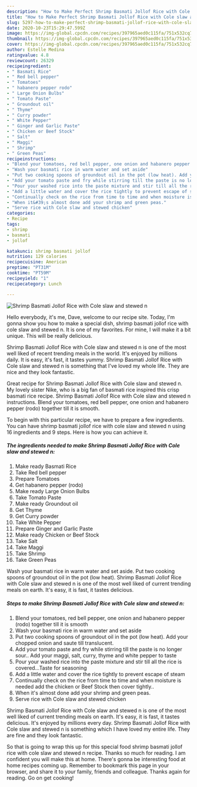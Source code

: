 ```yaml
---
description: "How to Make Perfect Shrimp Basmati Jollof Rice with Cole slaw and stewed n"
title: "How to Make Perfect Shrimp Basmati Jollof Rice with Cole slaw and stewed n"
slug: 5297-how-to-make-perfect-shrimp-basmati-jollof-rice-with-cole-slaw-and-stewed-n
date: 2020-10-23T15:29:47.599Z
image: https://img-global.cpcdn.com/recipes/397965aed0c115fa/751x532cq70/shrimp-basmati-jollof-rice-with-cole-slaw-and-stewed-n-recipe-main-photo.jpg
thumbnail: https://img-global.cpcdn.com/recipes/397965aed0c115fa/751x532cq70/shrimp-basmati-jollof-rice-with-cole-slaw-and-stewed-n-recipe-main-photo.jpg
cover: https://img-global.cpcdn.com/recipes/397965aed0c115fa/751x532cq70/shrimp-basmati-jollof-rice-with-cole-slaw-and-stewed-n-recipe-main-photo.jpg
author: Estelle Medina
ratingvalue: 4.8
reviewcount: 26329
recipeingredient:
- " Basmati Rice"
- " Red bell pepper"
- " Tomatoes"
- " habanero pepper rodo"
- " Large Onion Bulbs"
- " Tomato Paste"
- " Groundout oil"
- " Thyme"
- " Curry powder"
- " White Pepper"
- " Ginger and Garlic Paste"
- " Chicken or Beef Stock"
- " Salt"
- " Maggi"
- " Shrimp"
- " Green Peas"
recipeinstructions:
- "Blend your tomatoes, red bell pepper, one onion and habanero pepper (rodo) together till it is smooth"
- "Wash your basmati rice in warm water and set aside"
- "Put two cooking spoons of groundout oil in the pot (low heat). Add your chopped onion and saute till translucent."
- "Add your tomato paste and fry while stirring till the paste is no longer sour.. Add your maggi, salt, curry, thyme and white pepper to taste"
- "Pour your washed rice into the paste mixture and stir till all the rice is covered...Taste for seasoning"
- "Add a little water and cover the rice tightly to prevent escape of steam"
- "Continually check on the rice from time to time and when moisture is needed add the chicken or Beef Stock then cover tightly.."
- "When it&#39;s almost done add your shrimp and green peas."
- "Serve rice with Cole slaw and stewed chicken"
categories:
- Recipe
tags:
- shrimp
- basmati
- jollof

katakunci: shrimp basmati jollof 
nutrition: 129 calories
recipecuisine: American
preptime: "PT31M"
cooktime: "PT59M"
recipeyield: "1"
recipecategory: Lunch

---
```



![Shrimp Basmati Jollof Rice with Cole slaw and stewed n](https://img-global.cpcdn.com/recipes/397965aed0c115fa/751x532cq70/shrimp-basmati-jollof-rice-with-cole-slaw-and-stewed-n-recipe-main-photo.jpg)

Hello everybody, it's me, Dave, welcome to our recipe site. Today, I'm gonna show you how to make a special dish, shrimp basmati jollof rice with cole slaw and stewed n. It is one of my favorites. For mine, I will make it a bit unique. This will be really delicious.

Shrimp Basmati Jollof Rice with Cole slaw and stewed n is one of the most well liked of recent trending meals in the world. It's enjoyed by millions daily. It is easy, it's fast, it tastes yummy. Shrimp Basmati Jollof Rice with Cole slaw and stewed n is something that I've loved my whole life. They are nice and they look fantastic.

Great recipe for Shrimp Basmati Jollof Rice with Cole slaw and stewed n. My lovely sister Nike, who is a big fan of basmati rice inspired this crisp basmati rice recipe. Shrimp Basmati Jollof Rice with Cole slaw and stewed n instructions. Blend your tomatoes, red bell pepper, one onion and habanero pepper (rodo) together till it is smooth.


To begin with this particular recipe, we have to prepare a few ingredients. You can have shrimp basmati jollof rice with cole slaw and stewed n using 16 ingredients and 9 steps. Here is how you can achieve it.

<!--inarticleads1-->

##### The ingredients needed to make Shrimp Basmati Jollof Rice with Cole slaw and stewed n:

1. Make ready  Basmati Rice
1. Take  Red bell pepper
1. Prepare  Tomatoes
1. Get  habanero pepper (rodo)
1. Make ready  Large Onion Bulbs
1. Take  Tomato Paste
1. Make ready  Groundout oil
1. Get  Thyme
1. Get  Curry powder
1. Take  White Pepper
1. Prepare  Ginger and Garlic Paste
1. Make ready  Chicken or Beef Stock
1. Take  Salt
1. Take  Maggi
1. Take  Shrimp
1. Take  Green Peas


Wash your basmati rice in warm water and set aside. Put two cooking spoons of groundout oil in the pot (low heat). Shrimp Basmati Jollof Rice with Cole slaw and stewed n is one of the most well liked of current trending meals on earth. It&#39;s easy, it is fast, it tastes delicious. 

<!--inarticleads2-->

##### Steps to make Shrimp Basmati Jollof Rice with Cole slaw and stewed n:

1. Blend your tomatoes, red bell pepper, one onion and habanero pepper (rodo) together till it is smooth
1. Wash your basmati rice in warm water and set aside
1. Put two cooking spoons of groundout oil in the pot (low heat). Add your chopped onion and saute till translucent.
1. Add your tomato paste and fry while stirring till the paste is no longer sour.. Add your maggi, salt, curry, thyme and white pepper to taste
1. Pour your washed rice into the paste mixture and stir till all the rice is covered...Taste for seasoning
1. Add a little water and cover the rice tightly to prevent escape of steam
1. Continually check on the rice from time to time and when moisture is needed add the chicken or Beef Stock then cover tightly..
1. When it&#39;s almost done add your shrimp and green peas.
1. Serve rice with Cole slaw and stewed chicken


Shrimp Basmati Jollof Rice with Cole slaw and stewed n is one of the most well liked of current trending meals on earth. It&#39;s easy, it is fast, it tastes delicious. It&#39;s enjoyed by millions every day. Shrimp Basmati Jollof Rice with Cole slaw and stewed n is something which I have loved my entire life. They are fine and they look fantastic. 

So that is going to wrap this up for this special food shrimp basmati jollof rice with cole slaw and stewed n recipe. Thanks so much for reading. I am confident you will make this at home. There's gonna be interesting food at home recipes coming up. Remember to bookmark this page in your browser, and share it to your family, friends and colleague. Thanks again for reading. Go on get cooking!
